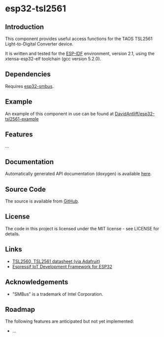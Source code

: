 # esp32-tsl2561

## Introduction

This component provides useful access functions for the TAOS TSL2561 Light-to-Digital Converter device.

It is written and tested for the [ESP-IDF](https://github.com/espressif/esp-idf) environment, version 2.1, using the xtensa-esp32-elf toolchain (gcc version 5.2.0).

## Dependencies

Requires [esp32-smbus](git@github.com:DavidAntliff/esp32-smbus.git).

## Example

An example of this component in use can be found at [DavidAntliff/esp32-tsl2561-example](https://github.com/DavidAntliff/esp32-tsl2561-example)

## Features

...

## Documentation

Automatically generated API documentation (doxygen) is available [here](https://davidantliff.github.io/esp32-tsl2561/index.html).

## Source Code

The source is available from [GitHub](https://www.github.com/DavidAntliff/esp32-tsl2561).

## License

The code in this project is licensed under the MIT license - see LICENSE for details.

## Links

 * [TSL2560, TSL2561 datasheet (via Adafruit)](https://cdn-shop.adafruit.com/datasheets/TSL2561.pdf)
 * [Espressif IoT Development Framework for ESP32](https://github.com/espressif/esp-idf)
 
## Acknowledgements

 * "SMBus" is a trademark of Intel Corporation.

## Roadmap

The following features are anticipated but not yet implemented:

 * ...
 
